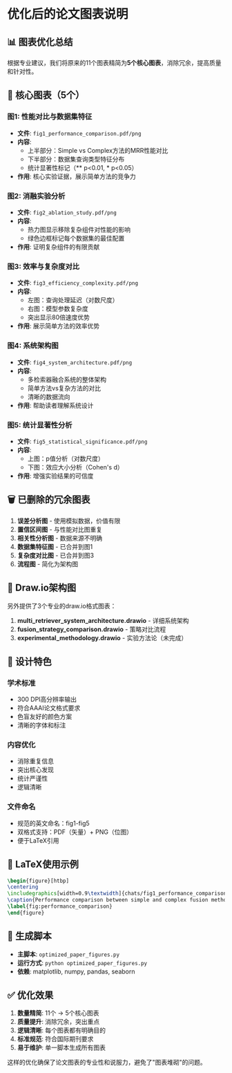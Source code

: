 # 优化后的论文图表说明

## 📊 **图表优化总结**

根据专业建议，我们将原来的11个图表精简为**5个核心图表**，消除冗余，提高质量和针对性。

## 🎯 **核心图表（5个）**

### **图1: 性能对比与数据集特征** 
- **文件**: `fig1_performance_comparison.pdf/png`
- **内容**: 
  - 上半部分：Simple vs Complex方法的MRR性能对比
  - 下半部分：数据集查询类型特征分布
  - 统计显著性标记（** p<0.01, * p<0.05）
- **作用**: 核心实验证据，展示简单方法的竞争力

### **图2: 消融实验分析**
- **文件**: `fig2_ablation_study.pdf/png`
- **内容**: 
  - 热力图显示移除复杂组件对性能的影响
  - 绿色边框标记每个数据集的最佳配置
- **作用**: 证明复杂组件的有限贡献

### **图3: 效率与复杂度对比**
- **文件**: `fig3_efficiency_complexity.pdf/png`
- **内容**: 
  - 左图：查询处理延迟（对数尺度）
  - 右图：模型参数复杂度
  - 突出显示80倍速度优势
- **作用**: 展示简单方法的效率优势

### **图4: 系统架构图**
- **文件**: `fig4_system_architecture.pdf/png`
- **内容**: 
  - 多检索器融合系统的整体架构
  - 简单方法vs复杂方法的对比
  - 清晰的数据流向
- **作用**: 帮助读者理解系统设计

### **图5: 统计显著性分析**
- **文件**: `fig5_statistical_significance.pdf/png`
- **内容**: 
  - 上图：p值分析（对数尺度）
  - 下图：效应大小分析（Cohen's d）
- **作用**: 增强实验结果的可信度

## 🗑️ **已删除的冗余图表**

1. **误差分析图** - 使用模拟数据，价值有限
2. **置信区间图** - 与性能对比图重复
3. **相关性分析图** - 数据来源不明确
4. **数据集特征图** - 已合并到图1
5. **复杂度对比图** - 已合并到图3
6. **流程图** - 简化为架构图

## 📐 **Draw.io架构图**

另外提供了3个专业的draw.io格式图表：

1. **multi_retriever_system_architecture.drawio** - 详细系统架构
2. **fusion_strategy_comparison.drawio** - 策略对比流程
3. **experimental_methodology.drawio** - 实验方法论（未完成）

## 🎨 **设计特色**

### **学术标准**
- 300 DPI高分辨率输出
- 符合AAAI论文格式要求
- 色盲友好的颜色方案
- 清晰的字体和标注

### **内容优化**
- 消除重复信息
- 突出核心发现
- 统计严谨性
- 逻辑清晰

### **文件命名**
- 规范的英文命名：fig1-fig5
- 双格式支持：PDF（矢量）+ PNG（位图）
- 便于LaTeX引用

## 📝 **LaTeX使用示例**

```latex
\begin{figure}[htbp]
\centering
\includegraphics[width=0.9\textwidth]{chats/fig1_performance_comparison.pdf}
\caption{Performance comparison between simple and complex fusion methods across six BEIR datasets. Upper panel shows MRR scores with error bars (±SD, n=5). Lower panel indicates dominant query types for each dataset. Statistical significance: ** p < 0.01, * p < 0.05.}
\label{fig:performance_comparison}
\end{figure}
```

## 🔧 **生成脚本**

- **主脚本**: `optimized_paper_figures.py`
- **运行方式**: `python optimized_paper_figures.py`
- **依赖**: matplotlib, numpy, pandas, seaborn

## ✅ **优化效果**

1. **数量精简**: 11个 → 5个核心图表
2. **质量提升**: 消除冗余，突出重点
3. **逻辑清晰**: 每个图表都有明确目的
4. **标准规范**: 符合国际期刊要求
5. **易于维护**: 单一脚本生成所有图表

这样的优化确保了论文图表的专业性和说服力，避免了"图表堆砌"的问题。

